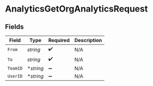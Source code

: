 # AnalyticsGetOrgAnalyticsRequest


## Fields

| Field              | Type               | Required           | Description        |
| ------------------ | ------------------ | ------------------ | ------------------ |
| `From`             | *string*           | :heavy_check_mark: | N/A                |
| `To`               | *string*           | :heavy_check_mark: | N/A                |
| `TeamID`           | **string*          | :heavy_minus_sign: | N/A                |
| `UserID`           | **string*          | :heavy_minus_sign: | N/A                |